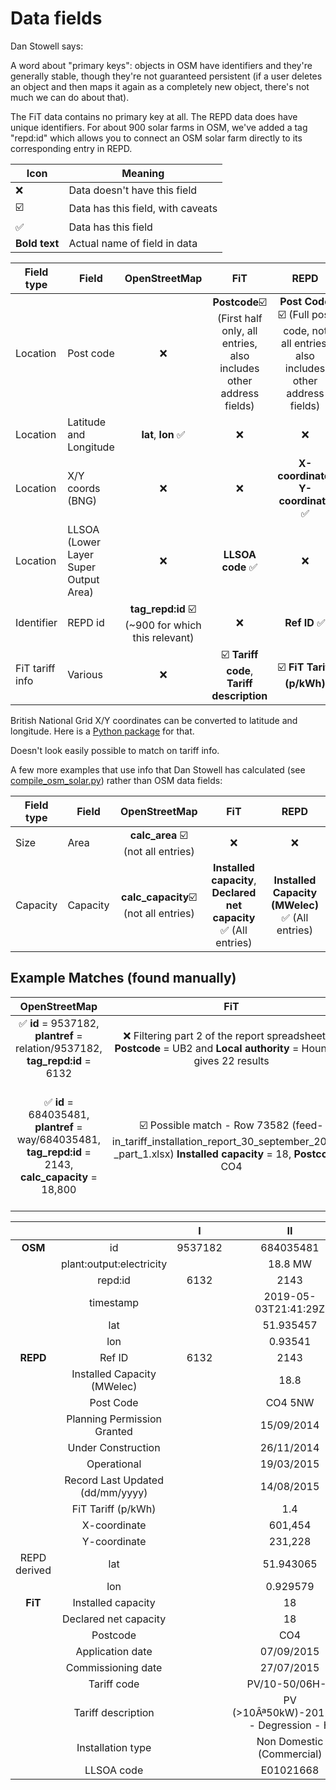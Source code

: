 Data fields
========

Dan Stowell says:

A word about "primary keys": objects in OSM have identifiers and they're generally stable, though they're not guaranteed persistent (if a user deletes an object and then maps it again as a completely new object, there's not much we can do about that).

The FiT data contains no primary key at all. The REPD data does have unique identifiers. For about 900 solar farms in OSM, we've added a tag "repd:id" which allows you to connect an OSM solar farm directly to its corresponding entry in REPD.

| Icon | Meaning |
| ---  | --- |
| :x:  | Data doesn't have this field |
| :ballot_box_with_check: | Data has this field, with caveats |
| ✅ | Data has this field |
|**Bold text** | Actual name of field in data |

| Field type | Field | OpenStreetMap | FiT | REPD
|---|---|:---:|:---:|:---:|
| Location | Post code | :x: | **Postcode**:ballot_box_with_check: (First half only, all entries, also includes other address fields) | **Post Code** :ballot_box_with_check: (Full post code, not all entries, also includes other address fields)|
| Location | Latitude and Longitude | **lat**, **lon** ✅ | :x: | :x: |
| Location| X/Y coords (BNG)| :x: | :x: | **X-coordinate**, **Y-coordinate** ✅ |
| Location | LLSOA (Lower Layer Super Output Area) | :x: | **LLSOA code** ✅ | :x: |
| Identifier|REPD id | **tag_repd:id** :ballot_box_with_check: (~900 for which this relevant) | :x: | **Ref ID** ✅|
| FiT tariff info | Various | :x: | :ballot_box_with_check: **Tariff code**, **Tariff description**| :ballot_box_with_check: **FiT Tariff (p/kWh)**

British National Grid X/Y coordinates can be converted to latitude and longitude. Here is a [Python package](https://pypi.org/project/bng-latlon/) for that.

Doesn't look easily possible to match on tariff info.

A few more examples that use info that Dan Stowell has calculated (see [compile_osm_solar.py](open-street-maps/solarpv-osm-uk-data-20191117/dan_stowell_osm_analysis/compile_osm_solar.py)) rather than OSM data fields:

| Field type | Field | OpenStreetMap | FiT | REPD
|---|---|:---:|:---:|:---:|
| Size| Area | **calc_area** :ballot_box_with_check: (not all entries) | :x:| :x:|
| Capacity| Capacity | **calc_capacity**:ballot_box_with_check: (not all entries)| **Installed capacity**, **Declared net capacity** ✅ (All entries)| **Installed Capacity (MWelec)** ✅ (All entries) |


Example Matches (found manually)
---------

| OpenStreetMap | FiT | REPD |
|:---:|:---:|:---:|
| ✅ **id** = 9537182, **plantref** = relation/9537182, **tag_repd:id** = 6132 | :x: Filtering part 2 of the report spreadsheet by **Postcode** = UB2 and **Local authority** = Hounslow gives 22 results | ✅**Ref ID** = 6132 |
| ✅ **id** = 684035481, **plantref** = way/684035481, **tag_repd:id** = 2143, **calc_capacity** = 18,800| :ballot_box_with_check: Possible match - Row 73582 (feed-in_tariff_installation_report_30_september_2019_-_part_1.xlsx) **Installed capacity** = 18, **Postcode** = CO4| ✅ **Ref ID** = 2143, **Installed Capacity (MWelec)** = 18.8, **Post Code** = CO4 5NW|

| |  | I | II | III | IV | V |
|:---:|:---:|:---:|:---:|:---:|:---:|:---:|
| **OSM** | id | 9537182 | 684035481| | | |
|  | plant:output:electricity |  | 18.8 MW| | | |
|  | repd:id  | 6132 |2143 | | | |
| | timestamp |  |2019-05-03T21:41:29Z | | | |
|  | lat |  | 51.935457| | | |
| | lon |  |0.93541 | | | |
| **REPD** | Ref ID  | 6132 | 2143| | | |
|  | Installed Capacity (MWelec)  |  | 18.8| | | |
|  | Post Code |  | CO4 5NW| | | |
|  | Planning Permission Granted |  |15/09/2014 | | | |
|  | Under Construction |  |26/11/2014 | | | |
|  | Operational | | 19/03/2015 | | | |
|  | Record Last Updated (dd/mm/yyyy) |  |14/08/2015 | | | |
|  | FiT Tariff (p/kWh) |  |1.4 | | | |
|  | X-coordinate  |  |601,454 | | | |
|  | Y-coordinate  |  |231,228 | | | |
| REPD derived | lat  |  | 51.943065| | | |
| | lon  |  |0.929579 | | | |
| **FiT**| Installed capacity  |  | 18| | | |
| | Declared net capacity  |  | 18| | | |
| | Postcode  |  | CO4| | | |
| | Application date | | 07/09/2015| | | |
| | Commissioning date  |  | 27/07/2015| | | |
| | Tariff code |  | PV/10-50/06H-1| | | |
| | Tariff description |  | PV (>10Âª50kW)-2015/16 - Degression - H| | | |
| | Installation type | | Non Domestic (Commercial)| |
| | LLSOA code | | E01021668 | | | |
